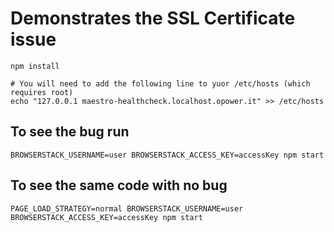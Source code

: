 # Demonstrates the SSL Certificate issue

```
npm install

# You will need to add the following line to yuor /etc/hosts (which requires root)
echo "127.0.0.1 maestro-healthcheck.localhost.opower.it" >> /etc/hosts
```

## To see the bug run

```
BROWSERSTACK_USERNAME=user BROWSERSTACK_ACCESS_KEY=accessKey npm start
```

## To see the same code with no bug

```
PAGE_LOAD_STRATEGY=normal BROWSERSTACK_USERNAME=user BROWSERSTACK_ACCESS_KEY=accessKey npm start
```
